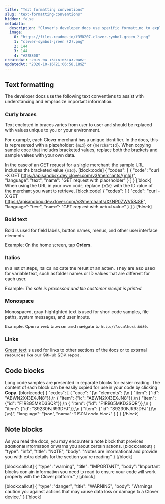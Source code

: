 ```yaml
---
title: "Text formatting conventions"
slug: "text-formatting-conventions"
hidden: false
metadata: 
  description: "Clover's developer docs use specific formatting to explain technical concepts. This page describes the formatting that appears throughout the site."
  image: 
    0: "https://files.readme.io/f350207-clover-symbol-green_2.png"
    1: "clover-symbol-green (2).png"
    2: 144
    3: 144
    4: "#228800"
createdAt: "2019-04-15T16:03:43.046Z"
updatedAt: "2020-10-16T21:06:58.189Z"
---
```

## Text formatting

The developer docs use the following text conventions to assist with understanding and emphasize important information.

### Curly braces

Text enclosed in braces varies from user to user and should be replaced with values unique to you or your environment. 

For example, each Clover merchant has a unique identifier. In the docs, this is represented with a placeholder: `{mId}` or `{merchantId}`. When copying sample code that includes bracketed values, replace both the brackets and sample values with your own data. 

In the case of an GET request for a single merchant, the sample URL includes the bracketed value `{mId}`.
[block:code]
{
  "codes": [
    {
      "code": "curl -X GET https://apisandbox.dev.clover.com/v3/merchants/{mId}",
      "language": "text",
      "name": "GET request with placeholder"
    }
  ]
}
[/block]
When using the URL in your own code, replace `{mId}` with the ID value of the merchant you want to retrieve.
[block:code]
{
  "codes": [
    {
      "code": "curl -X GET https://apisandbox.dev.clover.com/v3/merchants/XKNP0ZWV58J8E",
      "language": "text",
      "name": "GET request with actual value"
    }
  ]
}
[/block]
### Bold text

Bold is used for field labels, button names, menus, and other user interface elements.

Example: On the home screen, tap **Orders**.

### Italics

In a list of steps, italics indicate the result of an action. They are also used for variable text, such as folder names or ID values that are different for each user.

Example: _The sale is processed and the customer receipt is printed._

### Monospace

Monospaced, gray-highlighted text is used for short code samples, file paths, system messages, and user inputs.

Example: Open a web browser and navigate to `http://localhost:8080`.

### Links

[Green text](doc:text-formatting-conventions) is used for links to other sections of the docs or to external resources like our GitHub SDK repos.

## Code blocks

Long code samples are presented in separate blocks for easier reading. The content of each block can be easily copied for use in your code by clicking **Copy**.
[block:code]
{
  "codes": [
    {
      "code": "{\n  \"elements\": [\n      { \"item\": {\"id\": \"ABWN2X43EXJN8\"}},\n      { \"item\": {\"id\": \"ABWN2X43EXJN8\"}},\n      { \"item\": {\"id\": \"F1RBG5MKD3SQR\"}},\n      { \"item\": {\"id\": \"F1RBG5MKD3SQR\"}},\n      { \"item\": {\"id\": \"S9230FJR93DFJ\"}},\n      { \"item\": {\"id\": \"S9230FJR93DFJ\"}}\n  ]\n}",
      "language": "json",
      "name": "JSON code block"
    }
  ]
}
[/block]
## Note blocks

As you read the docs, you may encounter a note block that provides additional information or warns you about certain actions.
[block:callout]
{
  "type": "info",
  "title": "NOTE",
  "body": "Notes are informational and provide you with extra details for the section you're reading."
}
[/block]

[block:callout]
{
  "type": "warning",
  "title": "IMPORTANT",
  "body": "Important blocks contain information you need to read to ensure your code will work properly with the Clover platform."
}
[/block]

[block:callout]
{
  "type": "danger",
  "title": "WARNING",
  "body": "Warnings caution you against actions that may cause data loss or damage to a Clover device."
}
[/block]